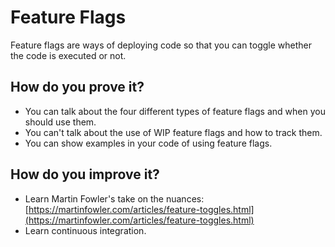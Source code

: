 # Feature Flags
Feature flags are ways of deploying code so that you can toggle whether the code is executed or not.

## How do you prove it?
- You can talk about the four different types of feature flags and when you should use them.
- You can't talk about the use of WIP feature flags and how to track them.
- You can show examples in your code of using feature flags.

## How do you improve it?
- Learn Martin Fowler's take on the nuances: [https://martinfowler.com/articles/feature-toggles.html](https://martinfowler.com/articles/feature-toggles.html)
- Learn continuous integration.

